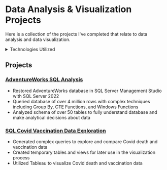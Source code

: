 # Data Analysis & Visualization Projects

Here is a collection of the projects I've completed that relate to data analysis and data visualization.

<details>
<summary>Technologies Utilized</summary>
MS SQL | SSMS | PostgreSQL | pgAdmin | Tableau
</details>

## Projects

### [AdventureWorks SQL Analysis](https://github.com/chow2n/AdventureWorks-SQL-Analysis "AdventureWorksAnalysis")
- Restored AdventureWorks database in SQL Server Management Studio with SQL Server 2022
- Queried database of over 4 million rows with complex techniques including Group By, CTE Functions, and Windows Functions
- Analyzed schema of over 50 tables to fully understand database and make analytical decisions about data

### [SQL Covid Vaccination Data Exploration](https://github.com/chow2n/SQL-CovidDataExploration "CovidDataExploration")
- Generated complex queries to explore and compare Covid death and vaccination data
- Created temporary tables and views for later use in the visualization process
- Utilized Tableau to visualize Covid death and vaccination data

